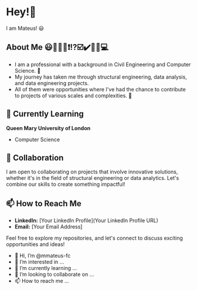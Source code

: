 # Hey!👋

I am Mateus! 😃

## About Me 😃📖📝❌❗⁉️☑️✔️💭💡💻
- I am a professional with a background in Civil Engineering and Computer Science. 📝
- My journey has taken me through structural engineering, data analysis, and data engineering projects.
- All of them were opportunities where I've had the chance to contribute to projects of various scales and complexities. 💯

## 🌱 Currently Learning
**Queen Mary University of London**
- Computer Science

## 💞️ Collaboration
I am open to collaborating on projects that involve innovative solutions, whether it's in the field of structural engineering or data analytics. Let's combine our skills to create something impactful!

## 📫 How to Reach Me
- **LinkedIn:** [Your LinkedIn Profile](Your LinkedIn Profile URL)
- **Email:** [Your Email Address]

Feel free to explore my repositories, and let's connect to discuss exciting opportunities and ideas!


- 👋 Hi, I’m @mmateus-fc
- 👀 I’m interested in ...
- 🌱 I’m currently learning ...
- 💞️ I’m looking to collaborate on ...
- 📫 How to reach me ...

<!---
mmateus-fc/mmateus-fc is a ✨ special ✨ repository because its `README.md` (this file) appears on your GitHub profile.
You can click the Preview link to take a look at your changes.
--->
